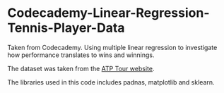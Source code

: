 # Codecademy-Linear-Regression-Tennis-Player-Data
Taken from Codecademy. Using multiple linear regression to investigate how performance translates to wins and winnings. 

The dataset was taken from the [ATP Tour website](https://www.atptour.com/en/). 

The libraries used in this code includes padnas, matplotlib and sklearn. 
